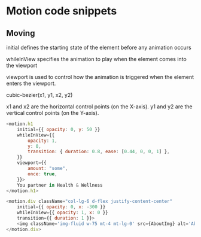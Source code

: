 # Motion code snippets


## Moving
initial defines the starting state of the element before any animation occurs

whileInView specifies the animation to play when the element comes into the viewport

viewport is used to control how the animation is triggered when the element enters the viewport.

cubic-bezier(x1, y1, x2, y2)

x1 and x2 are the horizontal control points (on the X-axis).
y1 and y2 are the vertical control points (on the Y-axis).

```js
<motion.h1
    initial={{ opacity: 0, y: 50 }}
    whileInView={{
        opacity: 1,
        y: 0,
        transition: { duration: 0.8, ease: [0.44, 0, 0, 1] },
    }}
    viewport={{
        amount: "some",
        once: true,
    }}>
    You partner in Health & Wellness
</motion.h1>
```


```js
<motion.div className="col-lg-6 d-flex justify-content-center"
    initial={{ opacity: 0, x: -300 }}
    whileInView={{ opacity: 1, x: 0 }}
    transition={{ duration: 1 }}>
    <img className='img-fluid w-75 mt-4 mt-lg-0' src={AboutImg} alt='About us' />
</motion.div>
```